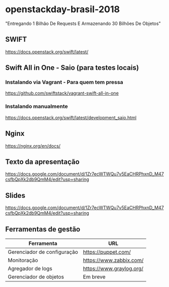 # openstackday-brasil-2018
"Entregando 1 Bilhão De Requests E Armazenando 30 Bilhões De Objetos"

## SWIFT
https://docs.openstack.org/swift/latest/

## Swift All in One - Saio (para testes locais)

### Instalando via Vagrant - Para quem tem pressa
https://github.com/swiftstack/vagrant-swift-all-in-one

### Instalando manualmente
https://docs.openstack.org/swift/latest/development_saio.html

## Nginx

https://nginx.org/en/docs/

## Texto da apresentação

https://docs.google.com/document/d/1Zr7ecWTWQu7v5EaCHRPhxnD_M47csfbQpXk2db9QmM4/edit?usp=sharing

## Slides
https://docs.google.com/document/d/1Zr7ecWTWQu7v5EaCHRPhxnD_M47csfbQpXk2db9QmM4/edit?usp=sharing

## Ferramentas de gestão
|Ferramenta|URL|
|---|---|
|Gerenciador de configuração|https://puppet.com/|
|Monitoração| https://www.zabbix.com/|
|Agregador de logs| https://www.graylog.org/|
|Gerenciador de objetos| Em breve|
